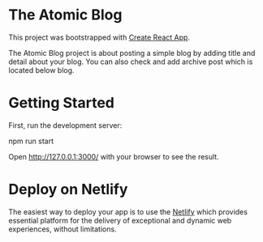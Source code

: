 # The Atomic Blog

This project was bootstrapped with [Create React App](https://github.com/facebook/create-react-app).

The Atomic Blog project is about posting a simple blog by adding title and detail about your blog. You can also check and add archive post which is located below blog.

# Getting Started

First, run the development server:

npm run start

Open http://127.0.0.1:3000/ with your browser to see the result.

# Deploy on Netlify

The easiest way to deploy your app is to use the [Netlify](https://www.netlify.com/) which provides essential platform for the delivery of exceptional and dynamic web experiences, without limitations.
